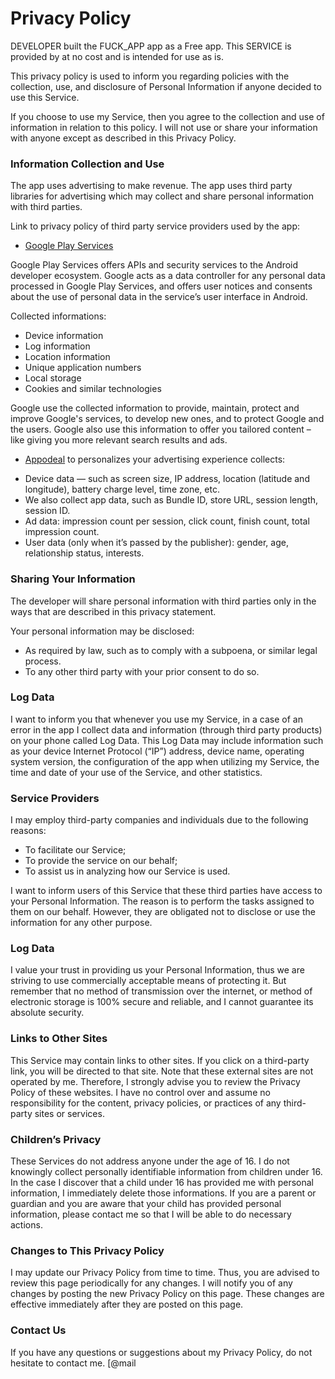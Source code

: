 # Privacy Policy

DEVELOPER built the FUCK_APP app as a Free app. This SERVICE is provided by at no cost and is intended for use as is.

This privacy policy is used to inform you regarding policies with the collection, use, and 
disclosure of Personal Information if anyone decided to use this Service.

If you choose to use my Service, then you agree to the collection and use of information in relation to this policy. I will not use or share your information with anyone except as described in this Privacy Policy.






### Information Collection and Use

The app uses advertising to make revenue. The app uses third party
libraries for advertising which may collect and share personal information with third
parties.

Link to privacy policy of third party service providers used by the app:

- [Google Play Services](https://www.google.com/policies/privacy/)

Google Play Services offers APIs and security services to the Android developer ecosystem.
Google acts as a data controller for any personal data processed in Google Play Services,
and offers user notices and consents about the use of personal data in the service’s user
interface in Android.

Collected informations:
* Device information
* Log information
* Location information
* Unique application numbers
* Local storage
* Cookies and similar technologies

Google use the collected information to provide, maintain, protect and improve Google's
services, to develop new ones, and to protect Google and the users. Google also use this
information to offer you tailored content – like giving you more relevant search results
and ads.

- [Appodeal](https://www.appodeal.com/privacy-policy/) to personalizes your advertising experience collects:

* Device data — such as screen size, IP address, location (latitude and longitude), battery charge level, time zone, etc.
* We also collect app data, such as Bundle ID, store URL, session length, session ID.
* Ad data: impression count per session, click count, finish count, total impression count.
* User data (only when it’s passed by the publisher): gender, age, relationship status, interests.


### Sharing Your Information

The developer will share personal information with third parties only in the ways that are 
described in this privacy statement.

Your personal information may be disclosed:
* As required by law, such as to comply with a subpoena, or similar legal process.
* To any other third party with your prior consent to do so.



### Log Data

I want to inform you that whenever you use my Service, in a case of an error in the app I collect data and information (through third party products) on your phone called Log Data. This Log Data may include information such as your device Internet Protocol (“IP”) address, device name, operating system version, the configuration of the app when utilizing my Service, the time and date of your use of the Service, and other statistics.


### Service Providers

I may employ third-party companies and individuals due to the following reasons:

* To facilitate our Service;
* To provide the service on our behalf;
* To assist us in analyzing how our Service is used.

I want to inform users of this Service that these third parties have access to your Personal Information. The reason is to perform the tasks assigned to them on our behalf. However, they are obligated not to disclose or use the information for any other purpose.



### Log Data

I value your trust in providing us your Personal Information, thus we are striving to use commercially acceptable means of protecting it. But remember that no method of transmission over the internet, or method of electronic storage is 100% secure and reliable, and I cannot guarantee its absolute security.


### Links to Other Sites

This Service may contain links to other sites. If you click on a third-party link, you will be directed to that site. Note that these external sites are not operated by me. Therefore, I strongly advise you to review the Privacy Policy of these websites. I have no control over and assume no responsibility for the content, privacy policies, or practices of any third-party sites or services.


### Children’s Privacy

These Services do not address anyone under the age of 16. I do not knowingly collect 
personally identifiable information from children under 16. In the case I discover that 
a child under 16 has provided me with personal information, I immediately delete those 
informations. If you are a parent or guardian and you are aware that your child has
provided personal information, please contact me so that I will be able to do necessary
actions.


### Changes to This Privacy Policy

I may update our Privacy Policy from time to time. Thus, you are advised to review this page periodically for any changes. I will notify you of any changes by posting the new Privacy Policy on this page. These changes are effective immediately after they are posted on this page.


### Contact Us

If you have any questions or suggestions about my Privacy Policy, do not hesitate to contact me. [@mail

